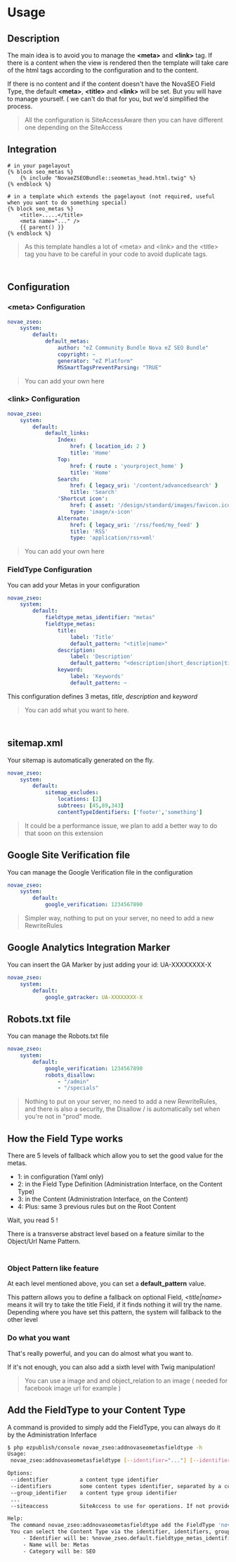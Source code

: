 # <i class="fa fa-3x fa-rocket"></i><br /> Usage


## Description

The main idea is to avoid you to manage the **&lt;meta&gt;** and **&lt;link&gt;** tag.
If there is a content when the view is rendered then the template will take care of the html tags according to the configuration and to the content.

If there is no content and if the content doesn't have the NovaSEO Field Type, the default **&lt;meta&gt;**, **&lt;title&gt;** and **&lt;link&gt;** will be set.
But you will have to manage yourself. ( we can't do that for you, but we'd simplified the process.

> All the configuration is SiteAccessAware then you can have different one depending on the SiteAccess


## Integration

```twig
# in your pagelayout
{% block seo_metas %}
    {% include "NovaeZSEOBundle::seometas_head.html.twig" %}
{% endblock %}
    
# in a template which extends the pagelayout (not required, useful when you want to do something special)
{% block seo_metas %}
    <title>.....</title>
    <meta name="..." />
    {{ parent() }}
{% endblock %}
```

> As this template handles a lot of &lt;meta&gt; and &lt;link&gt; and the &lt;title&gt; tag you have to be careful in your code to avoid duplicate tags.


## <i class="fa fa-3x fa-wrench"></i><br /> Configuration


### &lt;meta&gt; Configuration

```yml
novae_zseo:
    system:
        default:
            default_metas:
                author: "eZ Community Bundle Nova eZ SEO Bundle"
                copyright: ~
                generator: "eZ Platform"
                MSSmartTagsPreventParsing: "TRUE"
```

> You can add your own <meta> here


### &lt;link&gt; Configuration

```yml
novae_zseo:
    system:
        default:
            default_links:
                Index:
                    href: { location_id: 2 }
                    title: 'Home'
                Top:
                    href: { route : 'yourproject_home' }
                    title: 'Home'
                Search:
                    href: { legacy_uri: '/content/advancedsearch' }
                    title: 'Search'
                'Shortcut icon':
                    href: { asset: '/design/standard/images/favicon.ico' }
                    type: 'image/x-icon'
                Alternate:
                    href: { legacy_uri: '/rss/feed/my_feed' }
                    title: 'RSS'
                    type: 'application/rss+xml'
```

> You can add your own <link> here


### FieldType Configuration

You can add your Metas in your configuration

```yml
novae_zseo:
    system:
        default:
            fieldtype_metas_identifier: "metas"
            fieldtype_metas:
                title:
                    label: 'Title'
                    default_pattern: "<title|name>"
                description:
                    label: 'Description'
                    default_pattern: "<description|short_description|title|name>"
                keyword:
                    label: 'Keywords'
                    default_pattern: ~

```

This configuration defines 3 metas, _title_, _description_ and _keyword_

> You can add what you want to here.


## <i class="fa fa-3x fa-file"></i><br /> sitemap.xml

Your sitemap is automatically generated on the fly.

```yml
novae_zseo:
    system:
        default:
            sitemap_excludes:
                locations: [2]
                subtrees: [45,89,343]
                contentTypeIdentifiers: ['footer','something']
```

> It could be a performance issue, we plan to add a better way to do that soon on this extension


## Google Site Verification file

You can manage the Google Verification file in the configuration

```yml
novae_zseo:
    system:
        default:
            google_verification: 1234567890
```

> Simpler way, nothing to put on your server, no need to add a new RewriteRules


## Google Analytics Integration Marker

You can insert the GA Marker by just adding your id: UA-XXXXXXXX-X

```yml
novae_zseo:
    system:
        default:
            google_gatracker: UA-XXXXXXXX-X
```


## Robots.txt file

You can manage the Robots.txt file

```yml
novae_zseo:
    system:
        default:
            google_verification: 1234567890
            robots_disallow:
                - "/admin"
                - "/specials"
```

> Nothing to put on your server, no need to add a new RewriteRules, and there is also a security, the Disallow / is automatically set when you're not in "prod" mode.



## How the Field Type works

There are 5 levels of fallback which allow you to set the good value for the metas.

- 1: in configuration (Yaml only)
- 2: in the Field Type Definition (Administration Interface, on the Content Type)
- 3: in the Content  (Administration Interface, on the Content)
- 4: Plus: same 3 previous rules but on the Root Content


Wait, you read 5 !

There is a transverse abstract level based on a feature similar to the Object/Url Name Pattern.


### <i class="fa fa-3x fa-magic"></i><br /> Object Pattern like feature

At each level mentioned above, you can set a **default_pattern** value.

This pattern allows you to define a fallback on optional Field, _&lt;title|name&gt;_ means it will try to take the title Field, if it finds nothing it will try the name.
Depending where you have set this pattern, the system will fallback to the other level


### Do what you want

That's really powerful, and you can do almost what you want to.

If it's not enough, you can also add a sixth level with Twig manipulation!

> You can use a image and and object_relation to an image ( needed for facebook image url for example )



## Add the FieldType to your Content Type

A command is provided to simply add the FieldType, you can always do it by the Administration Inferface

```bash
$ php ezpublish/console novae_zseo:addnovaseometasfieldtype -h
Usage:
 novae_zseo:addnovaseometasfieldtype [--identifier="..."] [--identifiers="..."] [--group_identifier="..."]

Options:
 --identifier          a content type identifier
 --identifiers         some content types identifier, separated by a comma
 --group_identifier    a content type group identifier
 ...
 --siteaccess          SiteAccess to use for operations. If not provided, default siteaccess will be used

Help:
 The command novae_zseo:addnovaseometasfieldtype add the FieldType 'novaseometas'.
 You can select the Content Type via the identifier, identifiers, group_identifier option.
     - Identifier will be: %novae_zseo.default.fieldtype_metas_identifier%
     - Name will be: Metas
     - Category will be: SEO
```
